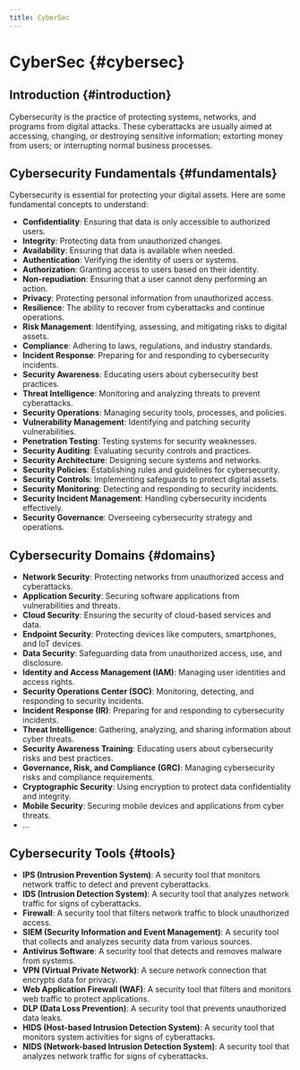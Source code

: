 ```yaml
---
title: CyberSec
---
```


<!-- do routing -->
# CyberSec {#cybersec}

## Introduction {#introduction}

Cybersecurity is the practice of protecting systems, networks, and programs from digital attacks. These cyberattacks are usually aimed at accessing, changing, or destroying sensitive information; extorting money from users; or interrupting normal business processes.

## Cybersecurity Fundamentals {#fundamentals}

Cybersecurity is essential for protecting your digital assets. Here are some fundamental concepts to understand:
 - **Confidentiality**: Ensuring that data is only accessible to authorized users.
 - **Integrity**: Protecting data from unauthorized changes.
 - **Availability**: Ensuring that data is available when needed.
 - **Authentication**: Verifying the identity of users or systems.
 - **Authorization**: Granting access to users based on their identity.
 - **Non-repudiation**: Ensuring that a user cannot deny performing an action.
 - **Privacy**: Protecting personal information from unauthorized access.
 - **Resilience**: The ability to recover from cyberattacks and continue operations.
 - **Risk Management**: Identifying, assessing, and mitigating risks to digital assets.
 - **Compliance**: Adhering to laws, regulations, and industry standards.
 - **Incident Response**: Preparing for and responding to cybersecurity incidents.
 - **Security Awareness**: Educating users about cybersecurity best practices.
 - **Threat Intelligence**: Monitoring and analyzing threats to prevent cyberattacks.
 - **Security Operations**: Managing security tools, processes, and policies.
 - **Vulnerability Management**: Identifying and patching security vulnerabilities.
 - **Penetration Testing**: Testing systems for security weaknesses.
 - **Security Auditing**: Evaluating security controls and practices.
 - **Security Architecture**: Designing secure systems and networks.
 - **Security Policies**: Establishing rules and guidelines for cybersecurity.
 - **Security Controls**: Implementing safeguards to protect digital assets.
 - **Security Monitoring**: Detecting and responding to security incidents.
 - **Security Incident Management**: Handling cybersecurity incidents effectively.
 - **Security Governance**: Overseeing cybersecurity strategy and operations.

## Cybersecurity Domains {#domains}

- **Network Security**: Protecting networks from unauthorized access and cyberattacks.
- **Application Security**: Securing software applications from vulnerabilities and threats.
- **Cloud Security**: Ensuring the security of cloud-based services and data.
- **Endpoint Security**: Protecting devices like computers, smartphones, and IoT devices.
- **Data Security**: Safeguarding data from unauthorized access, use, and disclosure.
- **Identity and Access Management (IAM)**: Managing user identities and access rights.
- **Security Operations Center (SOC)**: Monitoring, detecting, and responding to security incidents.
- **Incident Response (IR)**: Preparing for and responding to cybersecurity incidents.
- **Threat Intelligence**: Gathering, analyzing, and sharing information about cyber threats.
- **Security Awareness Training**: Educating users about cybersecurity risks and best practices.
- **Governance, Risk, and Compliance (GRC)**: Managing cybersecurity risks and compliance requirements.
- **Cryptographic Security**: Using encryption to protect data confidentiality and integrity.
- **Mobile Security**: Securing mobile devices and applications from cyber threats.
- ...

## Cybersecurity Tools {#tools}

<!-- lexic words like IPS, IDS ... -->

 - **IPS (Intrusion Prevention System)**: A security tool that monitors network traffic to detect and prevent cyberattacks.
 - **IDS (Intrusion Detection System)**: A security tool that analyzes network traffic for signs of cyberattacks.
 - **Firewall**: A security tool that filters network traffic to block unauthorized access.
 - **SIEM (Security Information and Event Management)**: A security tool that collects and analyzes security data from various sources.
 - **Antivirus Software**: A security tool that detects and removes malware from systems.
 - **VPN (Virtual Private Network)**: A secure network connection that encrypts data for privacy.
 - **Web Application Firewall (WAF)**: A security tool that filters and monitors web traffic to protect applications.
 - **DLP (Data Loss Prevention)**: A security tool that prevents unauthorized data leaks.
 - **HIDS (Host-based Intrusion Detection System)**: A security tool that monitors system activities for signs of cyberattacks.
 - **NIDS (Network-based Intrusion Detection System)**: A security tool that analyzes network traffic for signs of cyberattacks.
